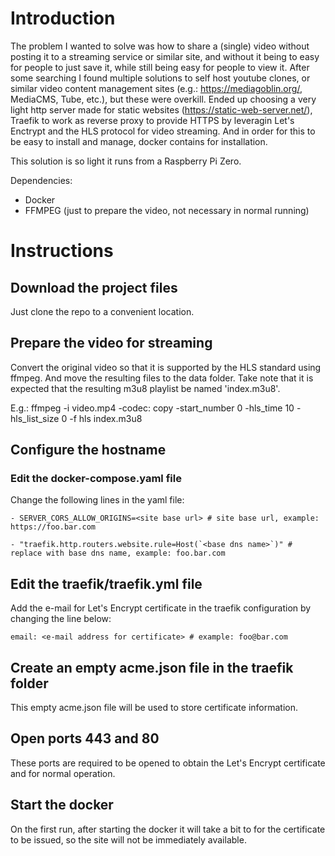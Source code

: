 # Introduction

The problem I wanted to solve was how to share a (single) video without posting it to a streaming service or similar site, and without it being to easy for people to just save it, while still being easy for people to view it. After some searching I found multiple solutions to self host youtube clones, or similar video content management sites (e.g.: https://mediagoblin.org/, MediaCMS, Tube, etc.), but these were overkill. Ended up choosing a very light http server made for static websites (https://static-web-server.net/), Traefik to work as reverse proxy to provide HTTPS by leveragin Let's Enctrypt and the HLS protocol for video streaming. And in order for this to be easy to install and manage, docker contains for installation.

This solution is so light it runs from a Raspberry Pi Zero.

Dependencies:

- Docker
- FFMPEG (just to prepare the video, not necessary in normal running)

# Instructions

## Download the project files

Just clone the repo to a convenient location.

## Prepare the video for streaming

Convert the original video so that it is supported by the HLS standard using ffmpeg. And move the resulting files to the data folder. Take note that it is expected that the resulting m3u8 playlist be named 'index.m3u8'. 

E.g.: ffmpeg  -i video.mp4 -codec: copy -start_number 0 -hls_time 10 -hls_list_size 0 -f hls index.m3u8

## Configure the hostname

### Edit the docker-compose.yaml file

Change the following lines in the yaml file:

``
      - SERVER_CORS_ALLOW_ORIGINS=<site base url> # site base url, example: https://foo.bar.com 
``

``
      - "traefik.http.routers.website.rule=Host(`<base dns name>`)" # replace with base dns name, example: foo.bar.com
``

## Edit the traefik/traefik.yml file

Add the e-mail for Let's Encrypt certificate in the traefik configuration by changing the line below:

``
      email: <e-mail address for certificate> # example: foo@bar.com
``

## Create an empty acme.json file in the traefik folder

This empty acme.json file will be used to store certificate information.


## Open ports 443 and 80

These ports are required to be opened to obtain the Let's Encrypt certificate and for normal operation.

## Start the docker

On the first run, after starting the docker it will take a bit to for the certificate to be issued, so the site will not be immediately available.